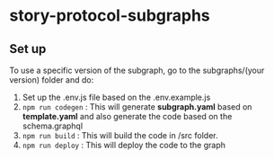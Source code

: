 # story-protocol-subgraphs

## Set up
To use a specific version of the subgraph, go to the subgraphs/(your version) folder and do:
1. Set up the .env.js file based on the .env.example.js
2. `npm run codegen` : This will generate **subgraph.yaml** based on **template.yaml** and also generate the code based on the schema.graphql 
3. `npm run build` : This will build the code in /src folder.  
4. `npm run deploy` : This will deploy the code to the graph

